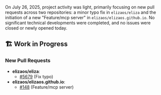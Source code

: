 On July 26, 2025, project activity was light, primarily focusing on new pull requests across two repositories: a minor typo fix in `elizaos/eliza` and the initiation of a new "Feature/mcp server" in `elizaos/elizaos.github.io`. No significant technical developments were completed, and no issues were closed or newly opened today.

## 🏗️ Work in Progress
### New Pull Requests
*   **elizaos/eliza**:
    *   [#5679](https://github.com/elizaos/eliza/pull/5679) (Fix typo)
*   **elizaos/elizaos.github.io**:
    *   [#148](https://github.com/elizaos/elizaos.github.io/pull/148) (Feature/mcp server)